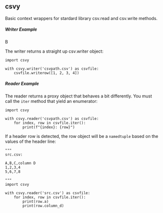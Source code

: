 csvy
----

Basic context wrappers for stardard library csv.read and csv.write methods.

##### Writer Example
B

The writer returns a straight up csv.writer object:

    import csvy

    with csvy.writer('csvpath.csv') as csvfile:
        csvfile.writerow([1, 2, 3, 4])


##### Reader Example

The reader returns a proxy object that behaves a bit differently. You must
call the `iter` method that yield an enumerator:

    import csvy

    with csvy.reader('csvpath.csv') as csvfile:
        for index, row in csvfile.iter():
            print(f"{index}: {row}")


If a header row is detected, the row object will be a `namedtuple` based
on the values of the header line:

    """
    src.csv:

    A,B,C,column D
    1,2,3,4
    5,6,7,8

    """
    import csvy

    with csvy.reader('src.csv') as csvfile:
        for index, row in csvfile.iter():
            print(row.a)
            print(row.column_d)


